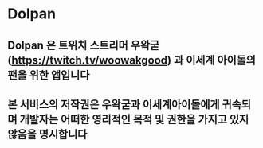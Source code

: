 # Dolpan

## Dolpan 은 트위치 스트리머 우왁굳 (https://twitch.tv/woowakgood) 과 이세계 아이돌의 팬을 위한 앱입니다
## 본 서비스의 저작권은 우왁굳과 이세계아이돌에게 귀속되며 개발자는 어떠한 영리적인 목적 및 권한을 가지고 있지 않음을 명시합니다
